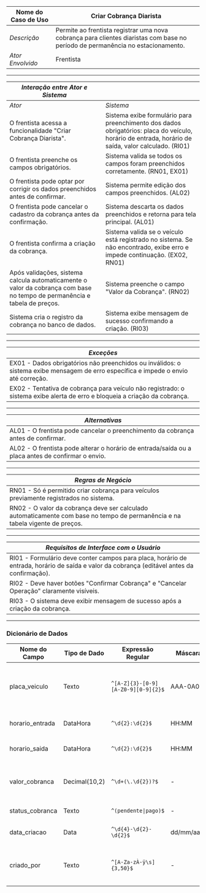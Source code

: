 | Nome do Caso de Uso       | Criar Cobrança Diarista |
|---------------------------|--------------------------|
| *Descrição*               | Permite ao frentista registrar uma nova cobrança para clientes diaristas com base no período de permanência no estacionamento. |
| *Ator Envolvido*          | Frentista |

---

| *Interação entre Ator e Sistema* |                                                  |
|----------------------------------|--------------------------------------------------|
| *Ator*                           | *Sistema*                                        |
| O frentista acessa a funcionalidade "Criar Cobrança Diarista". | Sistema exibe formulário para preenchimento dos dados obrigatórios: placa do veículo, horário de entrada, horário de saída, valor calculado. (RI01) |
| O frentista preenche os campos obrigatórios. | Sistema valida se todos os campos foram preenchidos corretamente. (RN01, EX01) |
| O frentista pode optar por corrigir os dados preenchidos antes de confirmar. | Sistema permite edição dos campos preenchidos. (AL02) |
| O frentista pode cancelar o cadastro da cobrança antes da confirmação. | Sistema descarta os dados preenchidos e retorna para tela principal. (AL01) |
| O frentista confirma a criação da cobrança. | Sistema valida se o veículo está registrado no sistema. Se não encontrado, exibe erro e impede continuação. (EX02, RN01) |
| Após validações, sistema calcula automaticamente o valor da cobrança com base no tempo de permanência e tabela de preços. | Sistema preenche o campo "Valor da Cobrança". (RN02) |
| Sistema cria o registro da cobrança no banco de dados. | Sistema exibe mensagem de sucesso confirmando a criação. (RI03) |

---

| *Exceções* |
|------------|
| EX01 - Dados obrigatórios não preenchidos ou inválidos: o sistema exibe mensagem de erro específica e impede o envio até correção. |
| EX02 - Tentativa de cobrança para veículo não registrado: o sistema exibe alerta de erro e bloqueia a criação da cobrança. |

---

| *Alternativas* |
|----------------|
| AL01 - O frentista pode cancelar o preenchimento da cobrança antes de confirmar. |
| AL02 - O frentista pode alterar o horário de entrada/saída ou a placa antes de confirmar o envio. |

---

| *Regras de Negócio* |
|---------------------|
| RN01 - Só é permitido criar cobrança para veículos previamente registrados no sistema. |
| RN02 - O valor da cobrança deve ser calculado automaticamente com base no tempo de permanência e na tabela vigente de preços. |

---

| *Requisitos de Interface com o Usuário* |
|------------------------------------------|
| RI01 - Formulário deve conter campos para placa, horário de entrada, horário de saída e valor da cobrança (editável antes da confirmação). |
| RI02 - Deve haver botões \"Confirmar Cobrança\" e \"Cancelar Operação\" claramente visíveis. |
| RI03 - O sistema deve exibir mensagem de sucesso após a criação da cobrança. |

---

### Dicionário de Dados

| Nome do Campo        | Tipo de Dado | Expressão Regular               | Máscara        | Descrição                                          | Obrigatório | Único | Default |
|----------------------|--------------|----------------------------------|----------------|----------------------------------------------------|-------------|-------|---------|
| placa_veiculo        | Texto         | `^[A-Z]{3}-[0-9][A-Z0-9][0-9]{2}$` | AAA-0A00       | Placa do veículo (formato Mercosul antigo ou novo) | Sim         | Não   | -       |
| horario_entrada      | DataHora      | `^\d{2}:\d{2}$`                   | HH:MM          | Horário de entrada registrado.                     | Sim         | Não   | -       |
| horario_saida        | DataHora      | `^\d{2}:\d{2}$`                   | HH:MM          | Horário de saída registrado.                       | Sim         | Não   | -       |
| valor_cobranca       | Decimal(10,2) | `^\d+(\.\d{2})?$`                 | -              | Valor calculado com base no tempo de permanência.   | Sim         | Não   | -       |
| status_cobranca      | Texto         | `^(pendente\|pago)$`               | -              | Estado da cobrança.                               | Sim         | Não   | pendente |
| data_criacao         | Data          | `^\d{4}-\d{2}-\d{2}$`             | dd/mm/aaaa     | Data em que a cobrança foi criada.                 | Sim         | Não   | Gerado automaticamente |
| criado_por           | Texto         | `^[A-Za-zÀ-ÿ\s]{3,50}$`            | -              | Nome do usuário (frentista) que criou a cobrança.  | Sim         | Não   | Usuário logado |
